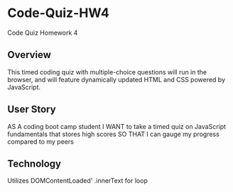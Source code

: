 # Code-Quiz-HW4
Code Quiz Homework 4
## Overview
This timed coding quiz with multiple-choice questions will run in the browser, and will feature dynamically updated HTML and CSS powered by JavaScript. 

## User Story
AS A coding boot camp student
I WANT to take a timed quiz on JavaScript fundamentals that stores high scores
SO THAT I can gauge my progress compared to my peers

## Technology
Utilizes DOMContentLoaded'
.innerText
for loop
